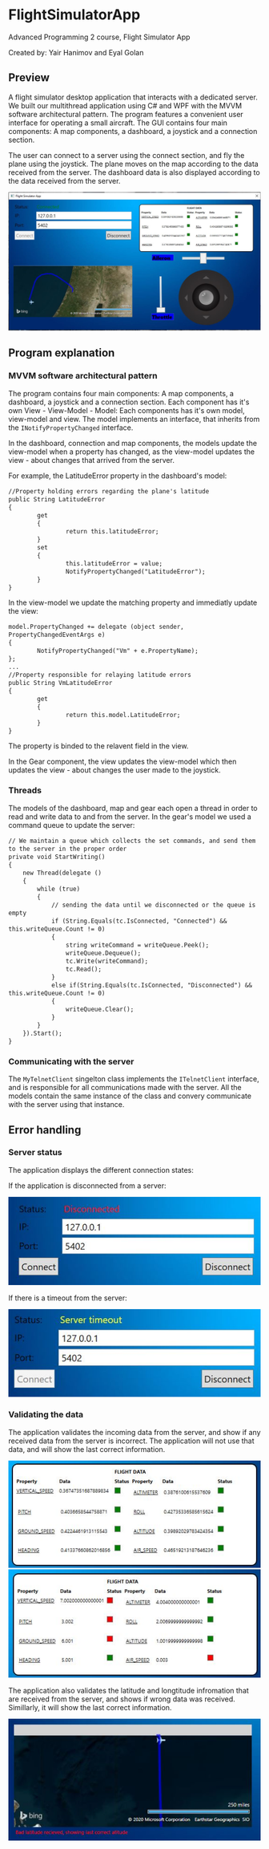 # FlightSimulatorApp
Advanced Programming 2 course, Flight Simulator App

Created by: Yair Hanimov and Eyal Golan

## Preview
A flight simulator desktop application that interacts with a dedicated server. We built our multithread application using C# and WPF with the MVVM software architectural pattern. The program features a convenient user interface for operating a small aircraft. The GUI contains four main components: A map components, a dashboard, a joystick and a connection section.

The user can connect to a server using the connect section, and fly the plane using the joystick. The plane moves on the map according to the data received from the server. The dashboard data is also displayed according to the data received from the server.

![flightSimulator](images/flightSimulator.JPG)

## Program explanation
### MVVM software architectural pattern
The program contains four main components: A map components, a dashboard, a joystick and a connection section.
Each component has it's own View - View-Model - Model:
Each components has it's own model, view-model and view. The model implements an interface, that inherits from the ```INotifyPropertyChanged``` interface.

In the dashboard, connection and map components, the models update the view-model when a property has changed, as the view-model updates the view - about changes that arrived from the server.

For example, the LatitudeError property in the dashboard's model:
```
//Property holding errors regarding the plane's latitude
public String LatitudeError
{
        get
        {
                return this.latitudeError;
        }
        set
        {
                this.latitudeError = value;
                NotifyPropertyChanged("LatitudeError");
        }
}
```
In the view-model we update the matching property and immediatly update the view:
```
model.PropertyChanged += delegate (object sender, PropertyChangedEventArgs e)
{
        NotifyPropertyChanged("Vm" + e.PropertyName);
};
...
//Property responsible for relaying latitude errors
public String VmLatitudeError
{
        get
        {
                return this.model.LatitudeError;
        }
}
```
The property is binded to the relavent field in the view.

In the Gear component, the view updates the view-model which then updates the view - about changes the user made to the joystick.

### Threads

The models of the dashboard, map and gear each open a thread in order to read and write data to and from the server.
In the gear's model we used a command queue to update the server:
```
// We maintain a queue which collects the set commands, and send them to the server in the proper order
private void StartWriting()
{
    new Thread(delegate ()
    {
        while (true)
        {
            // sending the data until we disconnected or the queue is empty 
            if (String.Equals(tc.IsConnected, "Connected") && this.writeQueue.Count != 0)
            {
                string writeCommand = writeQueue.Peek();
                writeQueue.Dequeue();
                tc.Write(writeCommand);
                tc.Read();
            }
            else if(String.Equals(tc.IsConnected, "Disconnected") && this.writeQueue.Count != 0)
            {
                writeQueue.Clear();
            }
        }
    }).Start();
}
```

### Communicating with the server
The ```MyTelnetClient``` singelton class implements the ```ITelnetClient``` interface, and is responsible for all communications made with the server. All the models contain the same instance of the class and convery communicate with the server using that instance.

## Error handling
### Server status
The application displays the different connection states:

If the application is disconnected from a server:

![Disconnected from server](images/DisconnectedFromServer.JPG)

If there is a timeout from the server:

![Server timeout](images/serverTimeout.JPG)
### Validating the data

The application validates the incoming data from the server, and show if any received data from the server is incorrect. The application will not use that data, and will show the last correct information.

![Dashboard when data is all valid](images/DashboardWithAlllValid.JPG)
![Dashboard when some data is not valid](images/DasboardDataError.JPG)

The application also validates the latitude and longtitude infromation that are received from the server, and shows if wrong data was received. Simillarly, it will show the last correct information.

![Map when bad latitude received](images/BadLatitude.JPG)
